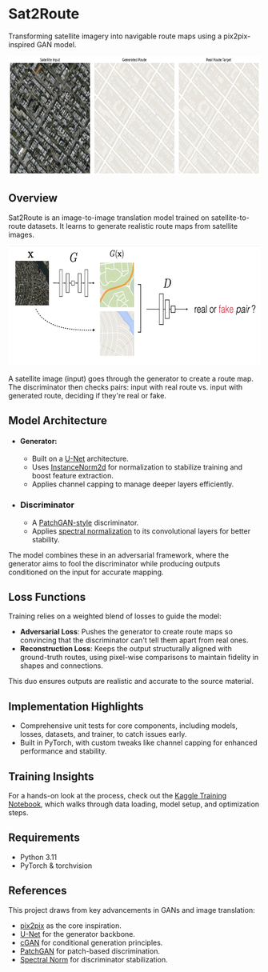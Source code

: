 # Sat2Route
Transforming satellite imagery into navigable route maps using a pix2pix-inspired GAN model.

<p align='center'>
<img src='Images/Example.png' width="720" height="240">
</p>

## Overview
Sat2Route is an image-to-image translation model trained on satellite-to-route datasets. It learns to generate realistic route maps from satellite images.

<p align='center'>
<img src='Images/Adversarial-Process.png' width="720" height="240">
</p>

A satellite image (input) goes through the generator to create a route map. The discriminator then checks pairs: input with real route vs. input with generated route, deciding if they're real or fake.

## Model Architecture
- #### Generator:
	- Built on a [U-Net](https://arxiv.org/abs/1505.04597) architecture.
	- Uses [InstanceNorm2d](https://pytorch.org/docs/stable/generated/torch.nn.InstanceNorm2d.html) for normalization to stabilize training and boost feature extraction.
	- Applies channel capping to manage deeper layers efficiently.
- ### Discriminator
	- A [PatchGAN-style](https://arxiv.org/abs/1803.07422) discriminator.
	- Applies [spectral normalization](https://arxiv.org/pdf/1802.05957) to its convolutional layers for better stability.

The model combines these in an adversarial framework, where the generator aims to fool the discriminator while producing outputs conditioned on the input for accurate mapping.

## Loss Functions
Training relies on a weighted blend of losses to guide the model:

- **Adversarial Loss**: Pushes the generator to create route maps so convincing that the discriminator can't tell them apart from real ones.
- **Reconstruction Loss**: Keeps the output structurally aligned with ground-truth routes, using pixel-wise comparisons to maintain fidelity in shapes and connections.

This duo ensures outputs are realistic and accurate to the source material.

## Implementation Highlights
- Comprehensive unit tests for core components, including models, losses, datasets, and trainer, to catch issues early.
- Built in PyTorch, with custom tweaks like channel capping for enhanced performance and stability.

## Training Insights
For a hands-on look at the process, check out the [Kaggle Training Notebook](https://www.kaggle.com/code/mohamedmohiey/sat-to-route), which walks through data loading, model setup, and optimization steps.

## Requirements
- Python 3.11
- PyTorch & torchvision

## References
This project draws from key advancements in GANs and image translation:
- [pix2pix](https://arxiv.org/pdf/1611.07004) as the core inspiration.
- [U-Net](https://arxiv.org/abs/1505.04597) for the generator backbone.
- [cGAN](https://arxiv.org/pdf/1411.1784) for conditional generation principles.
- [PatchGAN](https://arxiv.org/abs/1803.07422) for patch-based discrimination.
- [Spectral Norm](https://arxiv.org/pdf/1802.05957) for discriminator stabilization.